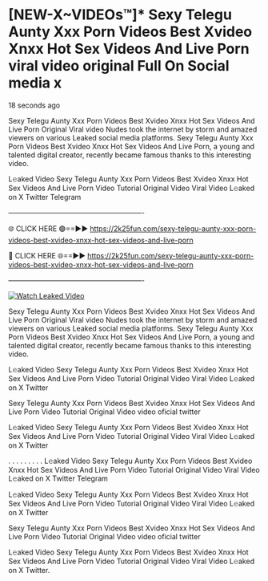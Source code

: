 # [NEW-X~VIDEOs™]* Sexy Telegu Aunty Xxx Porn Videos Best Xvideo Xnxx Hot Sex Videos And Live Porn viral video original Full On Social media x

18 seconds ago

Sexy Telegu Aunty Xxx Porn Videos Best Xvideo Xnxx Hot Sex Videos And Live Porn Original Viral video Nudes took the internet by storm and amazed viewers on various Leaked social media platforms. Sexy Telegu Aunty Xxx Porn Videos Best Xvideo Xnxx Hot Sex Videos And Live Porn, a young and talented digital creator, recently became famous thanks to this interesting video.

L𝚎aked Video Sexy Telegu Aunty Xxx Porn Videos Best Xvideo Xnxx Hot Sex Videos And Live Porn Video Tutorial Original Video Viral Video L𝚎aked on X Twitter Telegram

———————————————————-

🌐 CLICK HERE 🟢==►► https://2k25fun.com/sexy-telegu-aunty-xxx-porn-videos-best-xvideo-xnxx-hot-sex-videos-and-live-porn

🔴 CLICK HERE 🌐==►► https://2k25fun.com/sexy-telegu-aunty-xxx-porn-videos-best-xvideo-xnxx-hot-sex-videos-and-live-porn

———————————————————-

[![Watch Leaked Video](https://miro.medium.com/v2/resize:fit:828/format:webp/1*cilzJN44JGOrTw9NJCrNHA.gif "Watch Leaked Video")](https://2k25fun.com/sexy-telegu-aunty-xxx-porn-videos-best-xvideo-xnxx-hot-sex-videos-and-live-porn)

Sexy Telegu Aunty Xxx Porn Videos Best Xvideo Xnxx Hot Sex Videos And Live Porn Original Viral video Nudes took the internet by storm and amazed viewers on various Leaked social media platforms. Sexy Telegu Aunty Xxx Porn Videos Best Xvideo Xnxx Hot Sex Videos And Live Porn, a young and talented digital creator, recently became famous thanks to this interesting video.

L𝚎aked Video Sexy Telegu Aunty Xxx Porn Videos Best Xvideo Xnxx Hot Sex Videos And Live Porn Video Tutorial Original Video Viral Video L𝚎aked on X Twitter

Sexy Telegu Aunty Xxx Porn Videos Best Xvideo Xnxx Hot Sex Videos And Live Porn Video Tutorial Original Video video oficial twitter

L𝚎aked Video Sexy Telegu Aunty Xxx Porn Videos Best Xvideo Xnxx Hot Sex Videos And Live Porn Video Tutorial Original Video Viral Video L𝚎aked on X Twitter

. . . . . . . . . L𝚎aked Video Sexy Telegu Aunty Xxx Porn Videos Best Xvideo Xnxx Hot Sex Videos And Live Porn Video Tutorial Original Video Viral Video L𝚎aked on X Twitter Telegram

L𝚎aked Video Sexy Telegu Aunty Xxx Porn Videos Best Xvideo Xnxx Hot Sex Videos And Live Porn Video Tutorial Original Video Viral Video L𝚎aked on X Twitter

Sexy Telegu Aunty Xxx Porn Videos Best Xvideo Xnxx Hot Sex Videos And Live Porn Video Tutorial Original Video video oficial twitter

L𝚎aked Video Sexy Telegu Aunty Xxx Porn Videos Best Xvideo Xnxx Hot Sex Videos And Live Porn Video Tutorial Original Video Viral Video L𝚎aked on X Twitter.